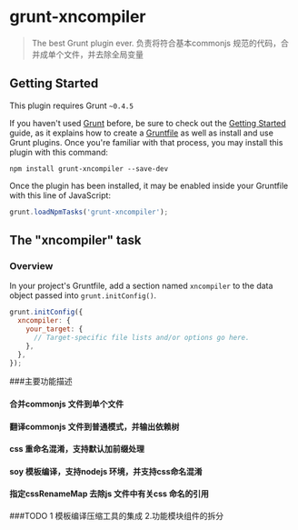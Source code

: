 # grunt-xncompiler

> The best Grunt plugin ever.
> 负责将符合基本commonjs 规范的代码，合并成单个文件，并去除全局变量

## Getting Started
This plugin requires Grunt `~0.4.5`

If you haven't used [Grunt](http://gruntjs.com/) before, be sure to check out the [Getting Started](http://gruntjs.com/getting-started) guide, as it explains how to create a [Gruntfile](http://gruntjs.com/sample-gruntfile) as well as install and use Grunt plugins. Once you're familiar with that process, you may install this plugin with this command:

```shell
npm install grunt-xncompiler --save-dev
```

Once the plugin has been installed, it may be enabled inside your Gruntfile with this line of JavaScript:

```js
grunt.loadNpmTasks('grunt-xncompiler');
```

## The "xncompiler" task

### Overview
In your project's Gruntfile, add a section named `xncompiler` to the data object passed into `grunt.initConfig()`.

```js
grunt.initConfig({
  xncompiler: {
    your_target: {
      // Target-specific file lists and/or options go here.
    },
  },
});
```

###主要功能描述
#### 合并commonjs 文件到单个文件
#### 翻译commonjs 文件到普通模式，并输出依赖树
#### css 重命名混淆，支持默认加前缀处理
#### soy 模板编译，支持nodejs 环境，并支持css命名混淆
#### 指定cssRenameMap 去除js 文件中有关css 命名的引用


###TODO
 1 模板编译压缩工具的集成
 2.功能模块组件的拆分


